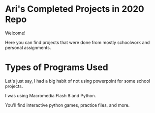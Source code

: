 # Ari's Completed Projects in 2020 Repo
Welcome!

Here you can find projects that were done from mostly schoolwork and personal assignments.

# Types of Programs Used
Let's just say, I had a big habit of not using powerpoint for some school projects.

I was using Macromedia Flash 8 and Python.

You'll find interactive python games, practice files, and more.
